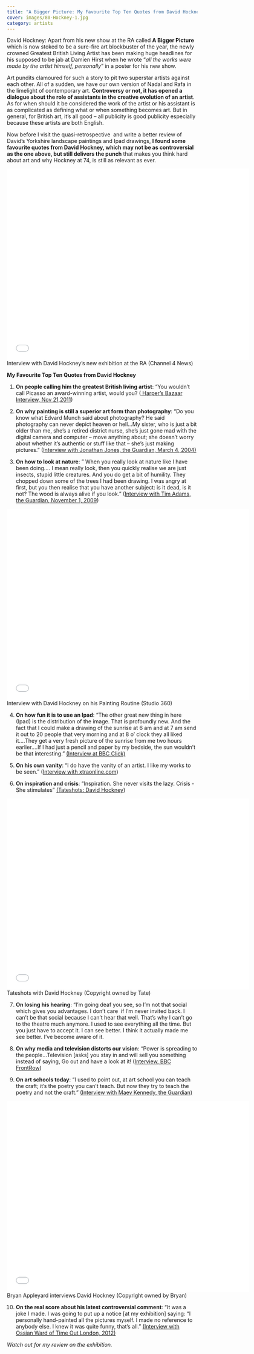 ```yaml
---
title: "A Bigger Picture: My Favourite Top Ten Quotes from David Hockney"
cover: images/80-Hockney-1.jpg
category: artists
---
```


David Hockney: Apart from his new show at the RA called **A Bigger Picture** which is now stoked to be a sure-fire art blockbuster of the year, the newly crowned Greatest British Living Artist has been making huge headlines for his supposed to be jab at Damien Hirst when he wrote “*all the works were made by the artist himself, personally*” in a poster for his new show.

Art pundits clamoured for such a story to pit two superstar artists against each other. All of a sudden, we have our own version of Nadal and Rafa in the limelight of contemporary art. **Controversy or not, it has opened a dialogue about the role of assistants in the creative evolution of an artist**. As for when should it be considered the work of the artist or his assistant is as complicated as defining what or when something becomes art. But in general, for British art, it’s all good – all publicity is good publicity especially because these artists are both English.

Now before I visit the quasi-retrospective  and write a better review of David’s Yorkshire landscape paintings and Ipad drawings, **I found some favourite quotes from David Hockney, which may not be as controversial as the one above, but still delivers the punch** that makes you think hard about art and why Hockney at 74, is still as relevant as ever.

<iframe allowfullscreen="" class="youtube-player" frameborder="0" height="505" src="//www.youtube.com/embed/uIsiuhq2GS8?wmode=transparent&fs=1&hl=en&modestbranding=1&iv_load_policy=3&showsearch=0&rel=0&theme=dark" title="YouTube video player" type="text/html" width="640"></iframe>

<figcaption>Interview with David Hockney’s new exhibition at the RA (Channel 4 News)</figcaption>

**My Favourite Top Ten Quotes from David Hockney**

1. **On people calling him the greatest British living artist**: “You wouldn’t call Picasso an award-winning artist, would you? ([ Harper’s Bazaar Interview, Nov 21,2011](http://www.harpersbazaar.com/magazine/feature-articles/david-hockney-interview-1211))

2. **On why painting is still a superior art form than photography**: “Do you know what Edvard Munch said about photography? He said photography can never depict heaven or hell…My sister, who is just a bit older than me, she’s a retired district nurse, she’s just gone mad with the digital camera and computer – move anything about; she doesn’t worry about whether it’s authentic or stuff like that – she’s just making pictures.” ([Interview with Jonathan Jones, the Guardian, March 4, 2004)](http://www.guardian.co.uk/artanddesign/2004/mar/04/photography)

3. **On how to look at nature**: ” When you really look at nature like I have been doing…. I mean really look, then you quickly realise we are just insects, stupid little creatures. And you do get a bit of humility. They chopped down some of the trees I had been drawing. I was angry at first, but you then realise that you have another subject: is it dead, is it not? The wood is always alive if you look.” ([Interview with Tim Adams, the Guardian, November 1, 2009](http://www.guardian.co.uk/artanddesign/2009/nov/01/david-hockney-interview-tim-adams))

<iframe allowfullscreen="" class="youtube-player" frameborder="0" height="505" src="//www.youtube.com/embed/wa_WfayWumg?wmode=transparent&fs=1&hl=en&modestbranding=1&iv_load_policy=3&showsearch=0&rel=0&theme=dark&feature=related" title="YouTube video player" type="text/html" width="640"></iframe>

<figcaption>Interview with David Hockney on his Painting Routine (Studio 360)</figcaption>

4. **On how fun it is to use an Ipad**: “The other great new thing in here (Ipad) is the distribution of the image. That is profoundly new. And the fact that I could make a drawing of the sunrise at 6 am and at 7 am send it out to 20 people that very morning and at 8 o’ clock they all liked it….They get a very fresh picture of the sunrise from me two hours earlier….If I had just a pencil and paper by my bedside, the sun wouldn’t be that interesting.” [(Interview at BBC Click)](http://www.bbc.co.uk/news/technology-11666162)

5. **On his own vanity**: “I do have the vanity of an artist. I like my works to be seen.”
([Interview with xtraonline.com](http://sissydude.com/2011/11/10/david-hockney-interview/))

6. **On inspiration and crisis**: “Inspiration. She never visits the lazy. Crisis -She stimulates”
[(Tateshots: David Hockney](http://www.youtube.com/watch?v=8lCMDgvZ3co&feature=related))

<iframe allowfullscreen="" class="youtube-player" frameborder="0" height="505" src="//www.youtube.com/embed/8lCMDgvZ3co?wmode=transparent&fs=1&hl=en&modestbranding=1&iv_load_policy=3&showsearch=0&rel=0&theme=dark&feature=related" title="YouTube video player" type="text/html" width="640"></iframe>

<figcaption>Tateshots with David Hockney (Copyright owned by Tate)</figcaption>

7. **On losing his hearing**: “I’m going deaf you see, so I’m not that social which gives you advantages. I don’t care  if I’m never invited back. I can’t be that social because I can’t hear that well. That’s why I can’t go to the theatre much anymore. I used to see everything all the time. But you just have to accept it. I can see better. I think it actually made me see better. I’ve become aware of it.  

8. **On why media and television distorts our vision**: “Power is spreading to the people…Television [asks] you stay in and will sell you something instead of saying, Go out and have a look at it! ([Interview, BBC FrontRow](http://www.bbc.co.uk/programmes/p00kc4rz))

9. **On art schools today**: “I used to point out, at art school you can teach the craft; it’s the poetry you can’t teach. But now they try to teach the poetry and not the craft.” [(Interview with Maev Kennedy, the Guardian)](http://www.guardian.co.uk/artanddesign/2012/jan/03/david-hockney-damien-hirst-rival-exhibitions)

<iframe allowfullscreen="" class="youtube-player" frameborder="0" height="505" src="//www.youtube.com/embed/WSj1uLCaiZQ?wmode=transparent&fs=1&hl=en&modestbranding=1&iv_load_policy=3&showsearch=0&rel=0&theme=dark&feature=related" title="YouTube video player" type="text/html" width="640"></iframe>

<figcaption>Bryan Appleyard interviews David Hockney (Copyright owned by Bryan)</figcaption>

10. **On the real score about his latest controversial comment**: “It was a joke I made. I was going to put up a notice [at my exhibition] saying: “I personally hand-painted all the pictures myself. I made no reference to anybody else. I knew it was quite funny, that’s all.” [(Interview with Ossian Ward of Time Out London, 2012)](http://www.timeout.com/london/feature/2155/interview-david-hockney)

*Watch out for my review on the exhibition.*

